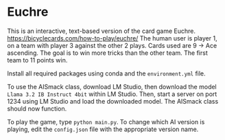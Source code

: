 # Euchre

This is an interactive, text-based version of the card game Euchre. https://bicyclecards.com/how-to-play/euchre/
The human user is player 1, on a team with player 3 against the other 2 plays. Cards used are 9 -> Ace ascending.
The goal is to win more tricks than the other team. The first team to 11 points win.

Install all required packages using conda and the `environment.yml` file.

To use the AISmack class, download LM Studio, then download the model `Llama 3.2 IB Instruct 4bit` within LM Studio.
Then, start a server on port 1234 using LM Studio and load the downloaded model. The AISmack class should now function. 

To play the game, type `python main.py`. To change which AI version is playing, edit the `config.json` file with the appropriate version name.